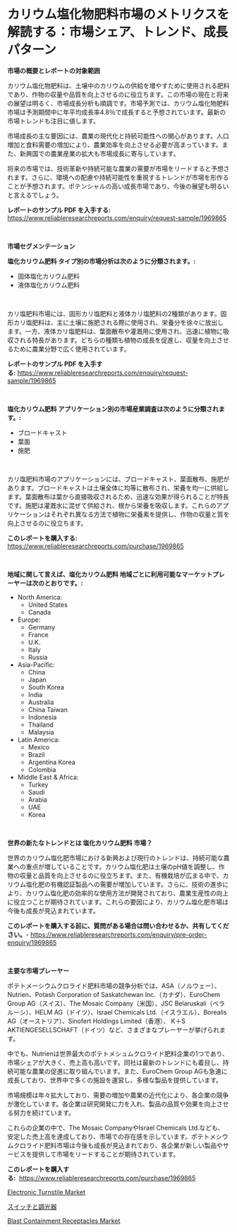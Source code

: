 <p><h1>カリウム塩化物肥料市場のメトリクスを解読する：市場シェア、トレンド、成長パターン</h1></p><p><strong>市場の概要とレポートの対象範囲</strong></p>
<p><p>カリウム塩化物肥料は、土壌中のカリウムの供給を増やすために使用される肥料であり、作物の収量や品質を向上させるのに役立ちます。この市場の現在と将来の展望は明るく、市場成長分析も順調です。市場予測では、カリウム塩化物肥料市場は予測期間中に年平均成長率4.8％で成長すると予想されています。最新の市場トレンドも注目に値します。</p><p>市場成長の主な要因には、農業の現代化と持続可能性への関心があります。人口増加と食料需要の増加により、農業効率を向上させる必要が高まっています。また、新興国での農業産業の拡大も市場成長に寄与しています。</p><p>将来の市場では、技術革新や持続可能な農業の需要が市場をリードすると予想されます。さらに、環境への配慮や持続可能性を重視するトレンドが市場を形作ることが予想されます。ポテンシャルの高い成長市場であり、今後の展望も明るいと言えるでしょう。</p></p>
<p><strong>レポートのサンプル PDF を入手する:</strong> <a href="https://www.reliableresearchreports.com/enquiry/request-sample/1969865">https://www.reliableresearchreports.com/enquiry/request-sample/1969865</a></p>
<p>&nbsp;</p>
<p><strong>市場セグメンテーション</strong></p>
<p><strong>塩化カリウム肥料 タイプ別の市場分析は次のように分類されます。:</strong></p>
<p><ul><li>固体塩化カリウム肥料</li><li>液体塩化カリウム肥料</li></ul></p>
<p>&nbsp;</p>
<p><p>カリ塩肥料市場には、固形カリ塩肥料と液体カリ塩肥料の2種類があります。固形カリ塩肥料は、主に土壌に施肥される際に使用され、栄養分を徐々に放出します。一方、液体カリ塩肥料は、葉面散布や灌漑用に使用され、迅速に植物に吸収される特長があります。どちらの種類も植物の成長を促進し、収量を向上させるために農業分野で広く使用されています。</p></p>
<p><strong>レポートのサンプル PDF を入手する:</strong>&nbsp;<a href="https://www.reliableresearchreports.com/enquiry/request-sample/1969865">https://www.reliableresearchreports.com/enquiry/request-sample/1969865</a></p>
<p>&nbsp;</p>
<p><strong> 塩化カリウム肥料 アプリケーション別の市場産業調査は次のように分類されます。:</strong></p>
<p><ul><li>ブロードキャスト</li><li>葉面</li><li>施肥</li></ul></p>
<p>&nbsp;</p>
<p><p>カリ塩肥料市場のアプリケーションには、ブロードキャスト、葉面散布、施肥があります。ブロードキャストは土壌全体に均等に散布され、栄養を均一に供給します。葉面散布は葉から直接吸収されるため、迅速な効果が得られることが特長です。施肥は灌漑水に混ぜて供給され、根から栄養を吸収します。これらのアプリケーションはそれぞれ異なる方法で植物に栄養素を提供し、作物の収量と質を向上させるのに役立ちます。</p></p>
<p><strong>このレポートを購入する:</strong>&nbsp; <a href="https://www.reliableresearchreports.com/purchase/1969865">https://www.reliableresearchreports.com/purchase/1969865</a></p>
<p>&nbsp;</p>
<p><strong>地域に関して言えば、塩化カリウム肥料 地域ごとに利用可能なマーケットプレーヤーは次のとおりです。:</strong></p>
<p><ul>
    <li>
        North America:
        <ul>
            <li>United States</li>
            <li>Canada</li>
        </ul>
    </li>
    <li>
        Europe:
        <ul>
            <li>Germany</li>
            <li>France</li>
            <li>U.K.</li>
            <li>Italy</li>
            <li>Russia</li>
        </ul>
    </li>
    <li>
        Asia-Pacific:
        <ul>
            <li>China</li>
            <li>Japan</li>
            <li>South Korea</li>
            <li>India</li>
            <li>Australia</li>
            <li>China Taiwan</li>
            <li>Indonesia</li>
            <li>Thailand</li>
            <li>Malaysia</li>
        </ul>
    </li>
    <li>
        Latin America:
        <ul>
            <li>Mexico</li>
            <li>Brazil</li>
            <li>Argentina Korea</li>
            <li>Colombia</li>
        </ul>
    </li>
    <li>
        Middle East & Africa:
        <ul>
            <li>Turkey</li>
            <li>Saudi</li>
            <li>Arabia</li>
            <li>UAE</li>
            <li>Korea</li>
        </ul>
    </li>
    </ul></p>
<p>&nbsp;</p>
<p><strong>世界の新たなトレンドとは 塩化カリウム肥料 市場？</strong></p>
<p><p>世界のカリウム塩化肥市場における新興および現行のトレンドは、持続可能な農業への重点が増していることです。カリウム塩化肥は土壌のpH値を調整し、作物の収量と品質を向上させるのに役立ちます。また、有機栽培が広まる中で、カリウム塩化肥の有機認証製品への需要が増加しています。さらに、技術の進歩により、カリウム塩化肥の効率的な使用方法が開発されており、農業生産性の向上に役立つことが期待されています。これらの要因により、カリウム塩化肥市場は今後も成長が見込まれています。</p></p>
<p><strong>このレポートを購入する前に、質問がある場合は問い合わせるか、共有してください。</strong>- <a href="https://www.reliableresearchreports.com/enquiry/pre-order-enquiry/1969865">https://www.reliableresearchreports.com/enquiry/pre-order-enquiry/1969865</a></p>
<p>&nbsp;</p>
<p><strong>主要な市場プレーヤー</strong></p>
<p><p>ポテトメーシウムクロライド肥料市場の競争分析では、ASA（ノルウェー）、Nutrien、Potash Corporation of Saskatchewan Inc.（カナダ）、EuroChem Group AG（スイス）、The Mosaic Company（米国）、JSC Belaruskali（ベラルーシ）、HELM AG（ドイツ）、Israel Chemicals Ltd.（イスラエル）、Borealis AG（オーストリア）、Sinofert Holdings Limited（香港）、 K＋S AKTIENGESELLSCHAFT（ドイツ）など、さまざまなプレーヤーが挙げられます。</p><p>中でも、Nutrienは世界最大のポテトメシュムクロライド肥料企業の1つであり、市場シェアが大きく、売上高も高いです。同社は最新のトレンドにも着目し、持続可能な農業の促進に取り組んでいます。また、EuroChem Group AGも急速に成長しており、世界中で多くの施設を運営し、多様な製品を提供しています。</p><p>市場規模は年々拡大しており、需要の増加や農業の近代化により、各企業の競争が激化しています。各企業は研究開発に力を入れ、製品の品質や効果を向上させる努力を続けています。</p><p>これらの企業の中で、The Mosaic CompanyやIsrael Chemicals Ltd.なども、安定した売上高を達成しており、市場での存在感を示しています。ポテトメシウムクロライド肥料市場は今後も成長が見込まれており、各企業が新しい製品やサービスを提供して市場をリードすることが期待されています。</p></p>
<p><strong>このレポートを購入する:</strong>&nbsp;&nbsp;<a href="https://www.reliableresearchreports.com/purchase/1969865">https://www.reliableresearchreports.com/purchase/1969865</a></p>
<p><p><a href="https://view.publitas.com/reportprime-1/electronic-turnstile-market-centers-on-aspects-such-as-market-growth-market-share-market-opportunity-and-projected-forecasts-spanning-from-2024-to-2031/">Electronic Turnstile Market</a></p><p><a href="https://github.com/mohamedbakry57/Market-Research-Report-List-3/blob/main/536398211120.md">スイッチと調光器</a></p><p><a href="https://view.publitas.com/reportprime-1/blast-containment-receptacles-market-furnish-information-about-market-size-market-share-market-dynamics-and-projections-spanning-from-2024-to-2031/">Blast Containment Receptacles Market</a></p></p>